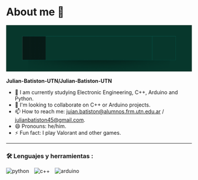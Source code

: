 # About me 👋

<div id="header" align="center">
  <img src="https://github.com/Julian-Batiston-UTN/Julian-Batiston-UTN/blob/main/BannerJulinBatistn-GitHub-ezgif.com-loop-count.gif" width="800" alt="Banner">
</div>


**Julian-Batiston-UTN/Julian-Batiston-UTN** <!--is a ✨ _special_ ✨ repository because its `README.md` (this file) appears on your GitHub profile.-->

- 🌱 I am currently studying Electronic Engineering, C++, Arduino and Python.
- 👯 I'm looking to collaborate on C++ or Arduino projects.
- 📫 How to reach me: juian.batiston@alumnos.frm.utn.edu.ar / julianbatiston45@gmail.com.
- 😄 Pronouns: he/him.
- ⚡ Fun fact: I play Valorant and other games.

---

### :hammer_and_wrench: Lenguajes y herramientas :

<div id="header" align="left">
    <img decoding="async" src="https://img.shields.io/badge/Python-3776AB?style=for-the-badge&logo=python&logoColor=white" alt="python" style="display: inline-block; margin-right: 10px; pointer-events: none;"/>
    <img decoding="async" src="https://img.shields.io/badge/C%2B%2B-00599C?style=for-the-badge&logo=c%2B%2B&logoColor=white" alt="c++" style="display: inline-block; margin-right: 10px; pointer-events: none;"/>
    <img decoding="async" src="https://img.shields.io/badge/Arduino-00979D?style=for-the-badge&logo=arduino&logoColor=white" alt="arduino" style="display: inline-block; pointer-events: none;"/>
</div>

